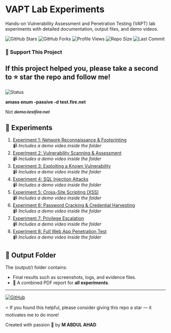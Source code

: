 # VAPT Lab Experiments

Hands-on Vulnerability Assessment and Penetration Testing (VAPT) lab experiments with detailed documentation, output files, and demo videos.

![GitHub Stars](https://img.shields.io/github/stars/MABDULAHAD-HUB/vaptlabexp?style=social)
![GitHub Forks](https://img.shields.io/github/forks/MABDULAHAD-HUB/vaptlabexp?style=social)
![Profile Views](https://komarev.com/ghpvc/?username=MABDULAHAD-HUB&label=Visitors&color=0e75b6&style=flat)
![Repo Size](https://img.shields.io/github/repo-size/MABDULAHAD-HUB/vaptlabexp)
![Last Commit](https://img.shields.io/github/last-commit/MABDULAHAD-HUB/vaptlabexp)

### 🚀 Support This Project

## If this project helped you, please take a second to **⭐ star** the repo and **follow me**! 

 
![Status](https://img.shields.io/badge/status-Note-red)

  **amass enum -passive -d test.fire.net** 
  
  Not *~~demo.testfire.net~~*

## 🔬 Experiments

1. [Experiment 1: Network Reconnaissance & Footprinting](Experiment-1-Network-Reconnaissance/)  
   📹 *Includes a demo video inside the folder*
2. [Experiment 2: Vulnerability Scanning & Assessment](Experiment-2-Vulnerability-Scanning/)  
   📹 *Includes a demo video inside the folder*
3. [Experiment 3: Exploiting a Known Vulnerability](Experiment-3-Known-Vulnerability-Exploit/)  
   📹 *Includes a demo video inside the folder*
4. [Experiment 4: SQL Injection Attacks](Experiment-4-SQL-Injection/)  
   📹 *Includes a demo video inside the folder*
5. [Experiment 5: Cross-Site Scripting (XSS)](Experiment-5-XSS-Attacks/)  
   📹 *Includes a demo video inside the folder*
6. [Experiment 6: Password Cracking & Credential Harvesting](Experiment-6-Password-Cracking/)  
   📹 *Includes a demo video inside the folder*
7. [Experiment 7: Privilege Escalation](Experiment-7-Privilege-Escalation/)  
   📹 *Includes a demo video inside the folder*
8. [Experiment 8: Full Web App Penetration Test](Experiment-8-WebApp-Pentest/)  
   📹 *Includes a demo video inside the folder*

## 📂 Output Folder

The (output/) folder contains:
- Final results such as screenshots, logs, and evidence files.  
- 📄 A combined PDF report for **all experiments**.

---

[![GitHub](https://img.shields.io/badge/GitHub-MABDULAHAD--HUB-black?logo=github)](https://github.com/MABDULAHAD-HUB)

⭐ If you found this helpful, please consider giving this repo a star — it motivates me to do more!
 
 Created with passion 🙌 by **M ABDUL AHAD**
